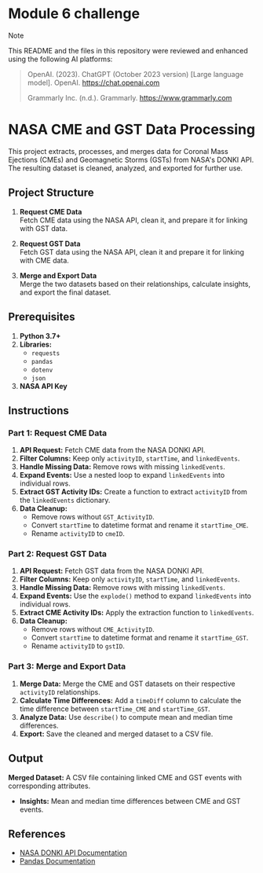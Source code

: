 # Module 6 challenge

>[!Note]
>
>This README and the files in this repository were reviewed and enhanced using the following AI platforms:
>
>> OpenAI. (2023). ChatGPT (October 2023 version) [Large language model]. OpenAI. https://chat.openai.com
>> 
>> Grammarly Inc. (n.d.). Grammarly. https://www.grammarly.com

# NASA CME and GST Data Processing
This project extracts, processes, and merges data for Coronal Mass Ejections (CMEs) and Geomagnetic Storms (GSTs) from NASA's DONKI API. The resulting dataset is cleaned, analyzed, and exported for further use.
## Project Structure
1. **Request CME Data**  
   Fetch CME data using the NASA API, clean it, and prepare it for linking with GST data.

2. **Request GST Data**  
   Fetch GST data using the NASA API, clean it and prepare it for linking with CME data.

3. **Merge and Export Data**  
   Merge the two datasets based on their relationships, calculate insights, and export the final dataset.
## Prerequisites

1. **Python 3.7+**
2. **Libraries:**
   - `requests`
   - `pandas`
   - `dotenv`
   - `json`
3. **NASA API Key**

## Instructions

### Part 1: Request CME Data

1. **API Request:** Fetch CME data from the NASA DONKI API.
2. **Filter Columns:** Keep only `activityID`, `startTime`, and `linkedEvents`.
3. **Handle Missing Data:** Remove rows with missing `linkedEvents`.
4. **Expand Events:** Use a nested loop to expand `linkedEvents` into individual rows.
5. **Extract GST Activity IDs:** Create a function to extract `activityID` from the `linkedEvents` dictionary.
6. **Data Cleanup:**
   - Remove rows without `GST_ActivityID`.
   - Convert `startTime` to datetime format and rename it `startTime_CME`.
   - Rename `activityID` to `cmeID`.

### Part 2: Request GST Data

1. **API Request:** Fetch GST data from the NASA DONKI API.
2. **Filter Columns:** Keep only `activityID`, `startTime`, and `linkedEvents`.
3. **Handle Missing Data:** Remove rows with missing `linkedEvents`.
4. **Expand Events:** Use the `explode()` method to expand `linkedEvents` into individual rows.
5. **Extract CME Activity IDs:** Apply the extraction function to `linkedEvents`.
6. **Data Cleanup:**
   - Remove rows without `CME_ActivityID`.
   - Convert `startTime` to datetime format and rename it `startTime_GST`.
   - Rename `activityID` to `gstID`.

### Part 3: Merge and Export Data

1. **Merge Data:** Merge the CME and GST datasets on their respective `activityID` relationships.
2. **Calculate Time Differences:** Add a `timeDiff` column to calculate the time difference between `startTime_CME` and `startTime_GST`.
3. **Analyze Data:** Use `describe()` to compute mean and median time differences.
4. **Export:** Save the cleaned and merged dataset to a CSV file.

## Output

**Merged Dataset:** A CSV file containing linked CME and GST events with corresponding attributes.
- **Insights:** Mean and median time differences between CME and GST events.

## References

- [NASA DONKI API Documentation](https://api.nasa.gov/)
- [Pandas Documentation](https://pandas.pydata.org/)
